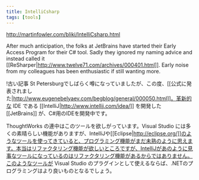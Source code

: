 ```yaml
---
title: IntelliCsharp
tags: [tools]
---
```


http://martinfowler.com/bliki/IntelliCsharp.html

After much anticipation, the folks at JetBrains have started their Early Access Program for their C# tool. Sadly they ignored my naming advice and instead called it [[ReSharper|http://www.twelve71.com/archives/000401.html]]. Early noise from my colleagues has been enthusiastic if still wanting more.

!古い記事
St Petersburgでしばらく噂になっていましたが、この度、[[公式に発表されました|http://www.eugenebelyaev.com/begblog/general/000050.html]]。革新的な IDE である [[IntelliJ|http://www.intellij.com/idea/]] を開発した [[JetBrains]] が、C#用のIDEを開発中です。

ThoughtWorks の連中はこのツールを欲しがっています。Visual Studio には多くの素晴らしい機能がありますが、IntelliJや[[Eclipse|http://eclipse.org/]]のようなツールを使ってきていると、プログラミング機能がまだ未熟のように思えます。本当はリファクタリング機能が欲しいところですが、IntelliJがあのように見事なツールになっているのはリファクタリング機能があるからではありません。このようなツールが Visual Studio のプラグインとして使えるならば、.NETのプログラミングはより良いものとなるでしょう。
